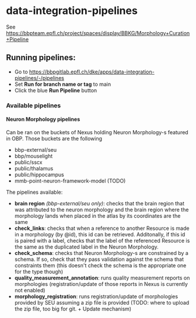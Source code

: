# data-integration-pipelines

See https://bbpteam.epfl.ch/project/spaces/display/BBKG/Morphology+Curation+Pipeline


## Running pipelines: 
- Go to 
https://bbpgitlab.epfl.ch/dke/apps/data-integration-pipelines/-/pipelines
- Set **Run for branch name or tag** to main
- Click the blue **Run Pipeline** button

### Available pipelines
#### Neuron Morphology pipelines 
Can be ran on the buckets of Nexus holding Neuron Morphology-s featured in OBP. Those buckets are the following
- bbp-external/seu 
- bbp/mouselight
- public/sscx
- public/thalamus
- public/hippocampus
- mmb-point-neuron-framework-model (TODO)

The pipelines available: 
- **brain region** *(bbp-external/seu only)*: checks that the brain region that was attributed to the neuron morphology and the brain region where the morphology lands when placed in the atlas by its coordinates are the same
- **check_links**: checks that when a reference to another Resource is made in a morphology (by @id), this id can be retrieved. Additonally, if this id is paired with a label, checks that the label of the referenced Resource is the same as the duplicated label in the Neuron Morphology.
- **check_schema**: checks that Neuron Morphology-s are constrained by a schema. If so, check that they pass validation against the schema that constraints them (this doesn't check the schema is the appropriate one for the type though)
- **quality_measurement_annotation**: runs quality measurement reports on morphologies (registration/update of those reports in Nexus is currently not enabled)
- **morphology_registration**: runs registration/update of morphologies provided by SEU assuming a zip file is provided (TODO: where to upload the zip file, too big for git. + Update mechanism)
